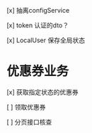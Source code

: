 [x] 抽离configService

[x] token 认证的dto？

[x] LocalUser 保存全局状态

# 优惠券业务

[x] 获取指定状态的优惠券

[ ] 领取优惠券

[ ] 分页接口核查
